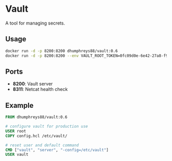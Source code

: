 # Vault

A tool for managing secrets.

## Usage

```bash
docker run -d -p 8200:8200 dhumphreys88/vault:0.6
docker run -d -p 8200:8200 --env VAULT_ROOT_TOKEN=0fc09d0e-6e42-27a8-f96b-0a8aa5f0e3ff dhumphreys88/vault:0.6
```

## Ports

- __8200__: Vault server
- __8311__: Netcat health check

## Example

```dockerfile
FROM dhumphreys88/vault:0.6

# configure vault for production use
USER root
COPY config.hcl /etc/vault/

# reset user and default command
CMD ["vault", "server", "-config=/etc/vault"]
USER vault
```
